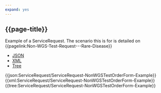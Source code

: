 ```yaml
---
expand: yes
---
```


## {{page-title}}

Example of a ServiceRequest. The scenario this is for is detailed on {{pagelink:Non-WGS-Test-Request---Rare-Disease}}

<div class="nhsd-!t-margin-bottom-6">
  <ul class="nav nav-tabs" role="tablist">
        <li role="presentation" class="active">
            <a href="#JSON-SR-NWTOF-E" role="tab" data-toggle="tab">JSON</a>
        </li>
         <li role="presentation">
            <a href="#XML-SR-NWTOF-E" role="tab" data-toggle="tab">XML</a>
        </li>
        <li role="presentation">
            <a href="#Tree-SR-NWTOF-E" role="tab" data-toggle="tab">Tree</a>
        </li>
  </ul>
    
  <div class="tab-content snippet">
    <div id="JSON-SR-NWTOF-E" role="tabpanel" class="tab-pane active">
{{json:ServiceRequest/ServiceRequest-NonWGSTestOrderForm-Example}}
    </div>
    <div id="XML-SR-NWTOF-E" role="tabpanel" class="tab-pane">
{{xml:ServiceRequest/ServiceRequest-NonWGSTestOrderForm-Example}}
    </div>
    <div id="Tree-SR-NWTOF-E" role="tabpanel" class="tab-pane">
{{tree:ServiceRequest/ServiceRequest-NonWGSTestOrderForm-Example}}
    </div>
  </div>
</div>